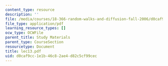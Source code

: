 ```yaml
---
content_type: resource
description: ''
file: /media/courses/18-366-random-walks-and-diffusion-fall-2006/d0caf9cc1e1b46c82ae4d82c5cf99cec_lec13.pdf
file_type: application/pdf
learning_resource_types: []
ocw_type: OCWFile
parent_title: Study Materials
parent_type: CourseSection
resourcetype: Document
title: lec13.pdf
uid: d0caf9cc-1e1b-46c8-2ae4-d82c5cf99cec
---
```

